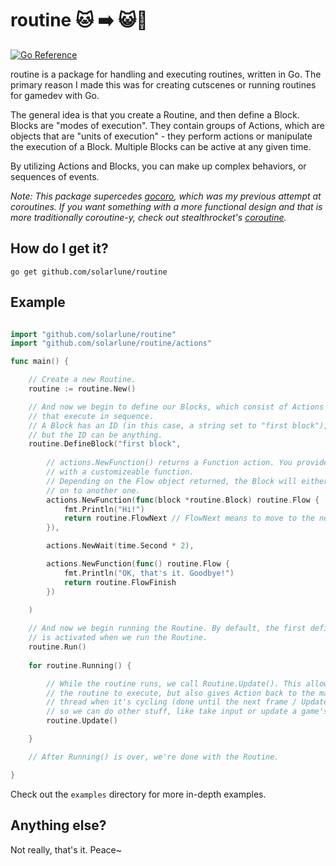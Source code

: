 # routine 🐱 ➡️ 😺💬

[![Go Reference](https://pkg.go.dev/badge/github.com/SolarLune/routine.svg)](https://pkg.go.dev/github.com/SolarLune/routine)

routine is a package for handling and executing routines, written in Go. The primary reason I made this was for creating cutscenes or running routines for gamedev with Go.

The general idea is that you create a Routine, and then define a Block. Blocks are "modes of execution". They contain groups of Actions, which are objects that are "units of execution" - they perform actions or manipulate the execution of a Block. Multiple Blocks can be active at any given time.

By utilizing Actions and Blocks, you can make up complex behaviors, or sequences of events.

_Note: This package supercedes [gocoro](github.com/solarlune/gocoro), which was my previous attempt at coroutines. If you want something with a more functional design and that is more traditionally coroutine-y, check out stealthrocket's [coroutine](https://github.com/stealthrocket/coroutine)._

## How do I get it?

`go get github.com/solarlune/routine`

## Example

```go

import "github.com/solarlune/routine"
import "github.com/solarlune/routine/actions"

func main() {

    // Create a new Routine.
    routine := routine.New()

    // And now we begin to define our Blocks, which consist of Actions 
    // that execute in sequence.
    // A Block has an ID (in this case, a string set to "first block"), 
    // but the ID can be anything.
    routine.DefineBlock("first block", 
    
        // actions.NewFunction() returns a Function action. You provide it 
        // with a customizeable function.
        // Depending on the Flow object returned, the Block will either idle on this Action, or move
        // on to another one.
        actions.NewFunction(func(block *routine.Block) routine.Flow { 
            fmt.Println("Hi!")
            return routine.FlowNext // FlowNext means to move to the next Action.
        }),

        actions.NewWait(time.Second * 2),

        actions.NewFunction(func() routine.Flow { 
            fmt.Println("OK, that's it. Goodbye!")
            return routine.FlowFinish 
        })
    
    )

    // And now we begin running the Routine. By default, the first defined Block
    // is activated when we run the Routine.
    routine.Run()
    
    for routine.Running() {

        // While the routine runs, we call Routine.Update(). This allows
        // the routine to execute, but also gives Action back to the main
        // thread when it's cycling (done until the next frame / Update() call) 
        // so we can do other stuff, like take input or update a game's screen.
        routine.Update()

    }

    // After Running() is over, we're done with the Routine.

}

```

Check out the `examples` directory for more in-depth examples.

## Anything else?

Not really, that's it. Peace~